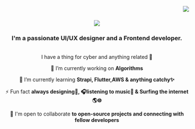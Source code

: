 <img align="right" src="https://visitor-badge.laobi.icu/badge?page_id=asare4u.asare4u" />

<h1 align="center">
    <img src="https://readme-typing-svg.herokuapp.com/?font=Righteous&size=35&center=true&vCenter=true&width=500&height=70&duration=4000&lines=Asare+Here!+👋;+Welcome+to+my+space!+🤗+✨;" />
</h1>

<h3 align="center">I'm a passionate UI/UX designer and a Frontend developer.</h3><br>

<div align= "center">
I have a thing for cyber and anything related 🤖<br>
    
🔭 I’m currently working on <strong>Algorithms</strong>

🌱 I’m currently learning <strong>Strapi, Flutter,AWS & anything catchy✨</strong>

⚡ Fun fact <strong>always designing🎨, 🎧listening to music🎵 & Surfing the internet🌎🌐</strong>

🤝 I'm open to collaborate <strong>to open-source projects and connecting with fellow developers</strong>

</div>

